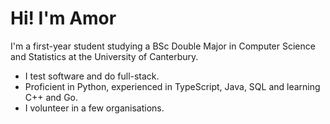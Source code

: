 # Hi! I'm Amor
I'm a first-year student studying a BSc Double Major in Computer Science and Statistics at the University of Canterbury. 


- I test software and do full-stack. 
- Proficient in Python, experienced in TypeScript, Java, SQL and learning C++ and Go.
- I volunteer in a few organisations.


<!--
<img src="https://raw.githubusercontent.com/amooo-ooo/MIcons/main/src/python.svg" align="left" width=30>
<img src="https://raw.githubusercontent.com/amooo-ooo/MIcons/main/src/typescript.svg" align="left" width=30>
<img src="https://raw.githubusercontent.com/amooo-ooo/MIcons/main/src/java.svg" align="left" width=30>
<img src="https://raw.githubusercontent.com/amooo-ooo/MIcons/main/src/sql.svg" align="left" width=30>
<img src="https://raw.githubusercontent.com/amooo-ooo/MIcons/main/src/go.svg" align="left" width=30>
<img src="https://raw.githubusercontent.com/amooo-ooo/MIcons/main/src/cpp.svg" align="left" width=30>
<img src="https://raw.githubusercontent.com/amooo-ooo/MIcons/main/src/react.svg" align="left" width=30>
<img src="https://raw.githubusercontent.com/amooo-ooo/MIcons/main/src/svelte.svg" align="left" width=30>
<img src="https://raw.githubusercontent.com/amooo-ooo/MIcons/main/src/vue.svg" align="left" width=30>
<img src="https://raw.githubusercontent.com/amooo-ooo/MIcons/main/src/python.svg" align="left" width=30>
--> 
